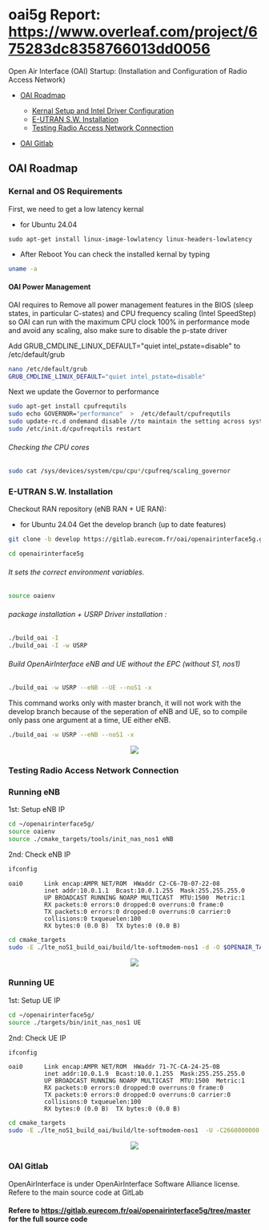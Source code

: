 # oai5g Report: https://www.overleaf.com/project/675283dc8358766013dd0056
Open Air Interface (OAI) Startup: (Installation and Configuration of Radio Access Network)


*   [OAI Roadmap](#OAI)

	*	[Kernal Setup and Intel Driver Configuration](#kernal)
	*	[E-UTRAN S.W. Installation](#S.W.)
	*	[Testing Radio Access Network Connection](#RAN)
	
*   [OAI Gitlab](#REF)


<h2 id="OAI">OAI Roadmap</h2>

<h3 id="kernal">Kernal and OS Requirements</h3>

First, we need to get a low latency kernal
- for Ubuntu 24.04
```
sudo apt-get install linux-image-lowlatency linux-headers-lowlatency
```
- After Reboot You can check the installed kernal by typing
```bash
uname -a
``` 
#### OAI Power Management
OAI requires to Remove all power management features in the BIOS (sleep states, in particular C-states) and CPU frequency scaling (Intel SpeedStep) so OAI can run with the maximum CPU clock 100% in performance mode and avoid  any scaling, also make sure to disable the p-state driver 

Add GRUB_CMDLINE_LINUX_DEFAULT="quiet intel_pstate=disable" to /etc/default/grub
```bash
nano /etc/default/grub
GRUB_CMDLINE_LINUX_DEFAULT="quiet intel_pstate=disable"
```
Next we update the Governor to performance

```bash
sudo apt-get install cpufrequtils
sudo echo GOVERNOR="performance"  >  /etc/default/cpufrequtils
sudo update-rc.d ondemand disable //to maintain the setting across system reboot
sudo /etc/init.d/cpufrequtils restart 
```
###### Checking the CPU cores
```bash
sudo cat /sys/devices/system/cpu/cpu*/cpufreq/scaling_governor
```

<h3 id="S.W.">E-UTRAN S.W. Installation</h3>

Checkout RAN repository (eNB RAN + UE RAN):
- for Ubuntu 24.04 Get the develop branch (up to date features)
```bash
git clone -b develop https://gitlab.eurecom.fr/oai/openairinterface5g.git
```

```bash
cd openairinterface5g
```

###### It sets the correct environment variables. 
```bash
source oaienv
```
###### package installation + USRP Driver installation :
```bash
./build_oai -I
./build_oai -I -w USRP
```
###### Build OpenAirInterface eNB and UE without the EPC (without S1, nos1) 
```bash
./build_oai -w USRP --eNB --UE --noS1 -x
```
This command works only with master branch, it will not work with the develop branch because of the seperation of eNB and UE, so to compile only pass one argument at a time, UE either eNB.
```bash
./build_oai -w USRP --eNB --noS1 -x
```
<p align="center">
  <img src="https://github.com/astro7x/oai5g/blob/master/img/RAN_noS1.png?raw=true"/>
</p>

<h3 id="RAN">Testing Radio Access Network Connection</h3>

### Running eNB

1st: Setup eNB IP
```bash
cd ~/openairinterface5g/
source oaienv
source ./cmake_targets/tools/init_nas_nos1 eNB
```
2nd: Check eNB IP

```bash
ifconfig 
```

```
oai0      Link encap:AMPR NET/ROM  HWaddr C2-C6-7B-07-22-08 
          inet addr:10.0.1.1  Bcast:10.0.1.255  Mask:255.255.255.0
          UP BROADCAST RUNNING NOARP MULTICAST  MTU:1500  Metric:1
          RX packets:0 errors:0 dropped:0 overruns:0 frame:0
          TX packets:0 errors:0 dropped:0 overruns:0 carrier:0
          collisions:0 txqueuelen:100 
          RX bytes:0 (0.0 B)  TX bytes:0 (0.0 B)

```


```bash
cd cmake_targets
sudo -E ./lte_noS1_build_oai/build/lte-softmodem-nos1 -d -O $OPENAIR_TARGETS/PROJECTS/GENERIC-LTE-EPC/CONF/enb.band7.tm1.usrpb210.conf 2>&1 | tee ENB.log
```
<p align="center">
  <img src="https://github.com/astro7x/oai5g/blob/master/img/eNB0.png?raw=true"/>
</p>



### Running UE

1st: Setup UE IP
```bash
cd ~/openairinterface5g/
source ./targets/bin/init_nas_nos1 UE
```

2nd: Check UE IP

```bash
ifconfig 
```

```
oai0      Link encap:AMPR NET/ROM  HWaddr 71-7C-CA-24-25-0B
          inet addr:10.0.1.9  Bcast:10.0.1.255  Mask:255.255.255.0
          UP BROADCAST RUNNING NOARP MULTICAST  MTU:1500  Metric:1
          RX packets:0 errors:0 dropped:0 overruns:0 frame:0
          TX packets:0 errors:0 dropped:0 overruns:0 carrier:0
          collisions:0 txqueuelen:100 
          RX bytes:0 (0.0 B)  TX bytes:0 (0.0 B)
```

```bash
cd cmake_targets
sudo -E ./lte_noS1_build_oai/build/lte-softmodem-nos1  -U -C2660000000 -r25 --ue-scan-carrier --ue-txgain 90 --ue-rxgain 115 -d >&1 | tee UE.log
```

<p align="center">
  <img src="https://github.com/astro7x/oai5g/blob/master/img/UE0.png?raw=true"/>
</p>

<h3 id="REF">OAI Gitlab</h3>

OpenAirInterface is under OpenAirInterface Software Alliance license.
Refere to the main source code at GitLab

#### Refere to https://gitlab.eurecom.fr/oai/openairinterface5g/tree/master for the full source code

